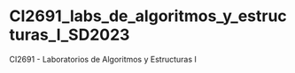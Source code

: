 # CI2691_labs_de_algoritmos_y_estructuras_I_SD2023
CI2691 - Laboratorios de Algoritmos y Estructuras I
